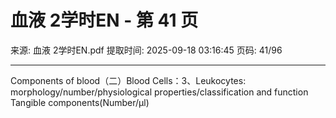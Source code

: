 # 血液 2学时EN - 第 41 页

来源: 血液 2学时EN.pdf
提取时间: 2025-09-18 03:16:45
页码: 41/96

---

Components of blood（二）Blood Cells：3、Leukocytes: morphology/number/physiological properties/classification and function
Tangible components(Number/µl)